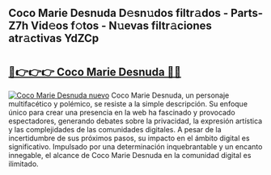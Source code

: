 ## Coco Marie Desnuda D𝚎sn𝚞dos filtr𝚊dos - Parts-Z7h Vid𝚎os f𝚘tos - N𝚞evas filtr𝚊ciones atr𝚊ctivas YdZCp

# <h2><a href="http://mb2wzl2.tromn.icu/?c=Coco+Marie+Desnuda">🔗👉👉👉 Coco Marie Desnuda 🔗🔗</a></h2>

[![Coco Marie Desnuda nuevo](https://i.imgur.com/pEAQMta.gif)](http://mb2wzl2.tromn.icu/?c=Coco+Marie+Desnuda)
Coco Marie Desnuda, un personaje multifacético y polémico, se resiste a la simple descripción. Su enfoque único para crear una presencia en la web ha fascinado y provocado espectadores, generando debates sobre la privacidad, la expresión artística y las complejidades de las comunidades digitales. A pesar de la incertidumbre de sus próximos pasos, su impacto en el ámbito digital es significativo. Impulsado por una determinación inquebrantable y un encanto innegable, el alcance de Coco Marie Desnuda en la comunidad digital es ilimitado.
